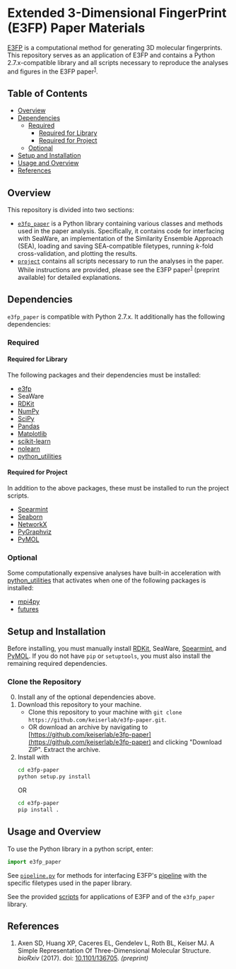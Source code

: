 # Extended 3-Dimensional FingerPrint (E3FP) Paper Materials

[E3FP](https://github.com/keiserlab/e3fp) is a computational method for
generating 3D molecular fingerprints. This repository serves as an application
of E3FP and contains a Python 2.7.x-compatible library and all scripts
necessary to reproduce the analyses and figures in the E3FP
paper<sup>[1](#axen2017)</sup>.

## Table of Contents
- [Overview](#overview)
- [Dependencies](#dependencies)
    + [Required](#required)
        - [Required for Library](#requiredlib)
        - [Required for Project](#requiredproj)
    + [Optional](#optional)
- [Setup and Installation](#setup)
- [Usage and Overview](#usage)
- [References](#references)

<a name="overview"></a>
## Overview

This repository is divided into two sections:

- [`e3fp_paper`](e3fp_paper) is a Python library containing various classes
  and methods used in the paper analysis. Specifically, it contains code for
  interfacing with SeaWare, an implementation of the Similarity Ensemble
  Approach (SEA), loading and saving SEA-compatible filetypes, running
  *k*-fold cross-validation, and plotting the results.
- [`project`](project) contains all scripts necessary to run the analyses in
  the paper. While instructions are provided, please see the E3FP
  paper<sup>[1](#axen2017)</sup> (preprint available) for detailed
  explanations.

<a name="dependencies"></a>
## Dependencies

`e3fp_paper` is compatible with Python 2.7.x. It additionally has the following
dependencies:

<a name="required"></a>
### Required

<a name="requiredlib"></a>
#### Required for Library

The following packages and their dependencies must be installed:

- [e3fp](https://github.com/keiserlab/e3fp)
- SeaWare
- [RDKit](http://www.rdkit.org)
- [NumPy](https://www.numpy.org)
- [SciPy](https://www.scipy.org)
- [Pandas](http://pandas.pydata.org)
- [Matplotlib](http://matplotlib.org)
- [scikit-learn](http://scikit-learn.org)
- [nolearn](https://github.com/dnouri/nolearn)
- [python_utilities](https://github.com/sdaxen/python_utilities)

<a name="requiredproj"></a>
#### Required for Project

In addition to the above packages, these must be installed to run the project
scripts.

- [Spearmint](https://github.com/JasperSnoek/spearmint)
- [Seaborn](https://seaborn.pydata.org)
- [NetworkX](https://networkx.github.io)
- [PyGraphviz](https://pygraphviz.github.io)
- [PyMOL](https://www.pymol.org)

<a name="optional"></a>
### Optional

Some computationally expensive analyses have built-in acceleration with
[python_utilities](https://github.com/sdaxen/python_utilities) that activates
when one of the following packages is installed:

- [mpi4py](http://mpi4py.scipy.org)
- [futures](https://pypi.python.org/pypi/futures)

<a name="setup"></a>
## Setup and Installation

Before installing, you must manually install [RDKit](http://www.rdkit.org),
SeaWare, [Spearmint](https://github.com/JasperSnoek/spearmint), and
[PyMOL](https://www.pymol.org). If you do not have `pip` or `setuptools`, you
must also install the remaining required dependencies.

### Clone the Repository
0. Install any of the optional dependencies above.
1. Download this repository to your machine.
    - Clone this repository to your machine with
      `git clone https://github.com/keiserlab/e3fp-paper.git`.
    - OR download an archive by navigating to
      [https://github.com/keiserlab/e3fp-paper](https://github.com/keiserlab/e3fp-paper)
      and clicking "Download ZIP". Extract the archive.
2. Install with
    ```bash
    cd e3fp-paper
    python setup.py install
    ```
    OR
    ```bash
    cd e3fp-paper
    pip install .
    ```

<a name="usage"></a>
## Usage and Overview

To use the Python library in a python script, enter: 
```python
import e3fp_paper
```
See [`pipeline.py`](e3fp_paper/pipeline.py) for methods for interfacing E3FP's
[pipeline](https://github.com/keiserlab/e3fp/blob/master/e3fp/pipeline.py)
with the specific filetypes used in the paper library.

See the provided [scripts](project/scripts) for applications of E3FP and of
the `e3fp_paper` library.

<a name="references"></a>
## References
<a name="axen2017"></a>
1. Axen SD, Huang XP, Caceres EL, Gendelev L, Roth BL, Keiser MJ. A Simple Representation Of Three-Dimensional Molecular Structure. *bioRxiv* (2017). doi: [10.1101/136705](http://dx.doi.org/10.1101/136705). *(preprint)*
